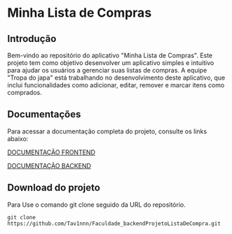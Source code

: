 
# Minha Lista de Compras
## Introdução
Bem-vindo ao repositório do aplicativo "Minha Lista de Compras". Este projeto tem como objetivo desenvolver um aplicativo simples e intuitivo para ajudar os usuários a gerenciar suas listas de compras. A equipe "Tropa do japa" está trabalhando no desenvolvimento deste aplicativo, que inclui funcionalidades como adicionar, editar, remover e marcar itens como comprados.

## Documentações
Para acessar a documentação completa do projeto, consulte os links abaixo:

[DOCUMENTAÇÃO FRONTEND](frontend/)

[DOCUMENTAÇÃO BACKEND](backend/)

## Download do projeto
Para Use o comando git clone seguido da URL do repositório.

`git clone https://github.com/Tav1nnn/Faculdade_backendProjetoListaDeCompra.git`

